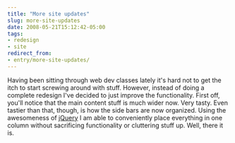 ```yaml
---
title: "More site updates"
slug: more-site-updates
date: 2008-05-21T15:12:42-05:00
tags:
- redesign
- site
redirect_from:
- entry/more-site-updates/
---
```

Having been sitting through web dev classes lately it's hard not to get the itch to start screwing around with stuff. However, instead of doing a complete redesign I've decided to just improve the functionality. First off, you'll notice that the main content stuff is much wider now. Very tasty. Even tastier than that, though, is how the side bars are now organized. Using the awesomeness of [jQuery](http://www.jquery.com/) I am able to conveniently place everything in one column without sacrificing functionality or cluttering stuff up. Well, there it is.
